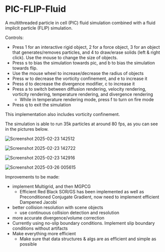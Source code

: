# PIC-FLIP-Fluid
A multithreaded particle in cell (PIC) fluid simulation combined with a fluid implicit particle (FLIP) simulation.

Controls:
-   Press 1 for an interactive rigid object, 2 for a force object, 3 for an object that generates/removes particles, and 4 to draw/erase solids (left & right click). Use the mouse to change the size of objects.
-   Press s to bias the simulation towards pic, and b to bias the simulation towards flip.
-   Use the mouse wheel to increase/decrease the radius of objects
-   Press w to decrease the vorticity confinement, and e to increase it
-   Press d to decrease the divergence modifier, c to increase it
-   Press a to switch between diffusion rendering, velocity rendering, vorticity rendering, temperature rendering, and divergence rendering
    - While in temperature rendering mode, press f to turn on fire mode
-   Press q to exit the simulation

This implementation also includes vorticity confinement.

The simulation is able to run 35k particles at around 80 fps, as you can see in the pictures below.

![Screenshot 2025-02-23 142512](https://github.com/user-attachments/assets/7eb92834-c2e5-4f8c-90be-1b4fce782517)

![Screenshot 2025-02-23 142722](https://github.com/user-attachments/assets/b5f6bdc6-fa71-4b44-9ea7-9f305d571fb6)

![Screenshot 2025-02-23 142916](https://github.com/user-attachments/assets/5981318f-5ac5-4cc7-aacd-515fefe743ca)

![Screenshot 2025-03-26 005615](https://github.com/user-attachments/assets/988be616-f1b5-483a-9f0e-76a55853a383)

Improvements to be made:
-  implement Multigrid, and then MGPCG
    - Efficient Red Black SOR/GS has been implemented as well as Preconditioned Conjugate Gradient, now need to implement efficient Dampened Jacobi
-  better collision resolution with scene objects
    - use continuous collision detection and resolution
-  more accurate divergence/volume correction
-  Currently using no-slip boundary conditions. Implement slip boundary conditions without artifacts
-  Make everything more efficient
    - Make sure that data structures & algs are as efficient and simple as possible

